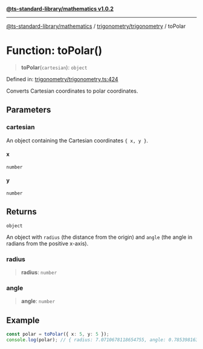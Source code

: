 [**@ts-standard-library/mathematics v1.0.2**](../../../README.md)

***

[@ts-standard-library/mathematics](../../../README.md) / [trigonometry/trigonometry](../README.md) / toPolar

# Function: toPolar()

> **toPolar**(`cartesian`): `object`

Defined in: [trigonometry/trigonometry.ts:424](https://github.com/gabaudette/ts-stdlib/blob/4a412e6fb273dc9fcab54b84c05921f52dac4b3f/packages/mathematics/src/trigonometry/trigonometry.ts#L424)

Converts Cartesian coordinates to polar coordinates.

## Parameters

### cartesian

An object containing the Cartesian coordinates `{ x, y }`.

#### x

`number`

#### y

`number`

## Returns

`object`

An object with `radius` (the distance from the origin) and `angle` (the angle in radians from the positive x-axis).

### radius

> **radius**: `number`

### angle

> **angle**: `number`

## Example

```typescript
const polar = toPolar({ x: 5, y: 5 });
console.log(polar); // { radius: 7.0710678118654755, angle: 0.7853981633974483 }
```
